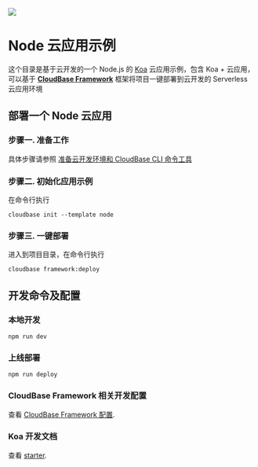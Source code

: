 <a href="https://github.com/TencentCloudBase/cloudbase-templates"><img src="https://main.qcloudimg.com/raw/82da2591cd2aed610d7f91f9dd881930.png"></a>

# Node 云应用示例

这个目录是基于云开发的一个 Node.js 的 [Koa](https://koa.bootcss.com/) 云应用示例，包含 Koa + 云应用，可以基于 **[CloudBase Framework](https://github.com/TencentCloudBase/cloudbase-framework)** 框架将项目一键部署到云开发的 Serverless 云应用环境

## 部署一个 Node 云应用

### 步骤一. 准备工作

具体步骤请参照 [准备云开发环境和 CloudBase CLI 命令工具](https://github.com/TencentCloudBase/cloudbase-framework/blob/master/CLI_GUIDE.md)

### 步骤二. 初始化应用示例

在命令行执行

```
cloudbase init --template node
```

### 步骤三. 一键部署

进入到项目目录，在命令行执行

```
cloudbase framework:deploy
```

## 开发命令及配置

### 本地开发

```
npm run dev
```

### 上线部署

```
npm run deploy
```

### CloudBase Framework 相关开发配置

查看 [CloudBase Framework 配置](https://github.com/TencentCloudBase/cloudbase-framework).

### Koa 开发文档

查看 [starter](https://koa.bootcss.com/#application).

